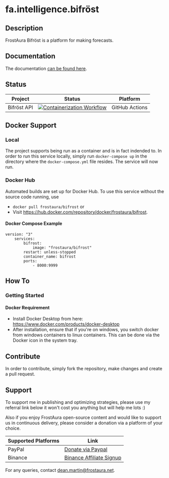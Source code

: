 # fa.intelligence.bifröst
## Description
FrostAura Bifröst is a platform for making forecasts.
## Documentation
The documentation [can be found here](https://fagh.github.io/fa.intelligence.bifrost/).
## Status
| Project | Status | Platform
| --- | --- | --- |
| Bifröst API | [![Containerization Workflow](https://github.com/faGH/fa.intelligence.bifrost/actions/workflows/containerization_workflow.yml/badge.svg)](https://github.com/faGH/fa.intelligence.bifrost/actions/workflows/containerization_workflow.yml) | GitHub Actions
## Docker Support
### Local
The project supports being run as a container and is in fact indended to. In order to run this service locally, simply run `docker-compose up` in the directory where the `docker-compose.yml` file resides. The service will now run.
### Docker Hub
Automated builds are set up for Docker Hub. To use this service without the source code running, use
- `docker pull frostaura/bifrost` or 
- Visit https://hub.docker.com/repository/docker/frostaura/bifrost.
#### Docker Compose Example
    version: "3"
        services:
            bifrost:
                image: "frostaura/bifrost"
            restart: unless-stopped
            container_name: bifrost
            ports:
                - 8000:9999

## How To
### Getting Started
#### Docker Requirement
- Install Docker Desktop from here: https://www.docker.com/products/docker-desktop
- After installation, ensure that if you're on windows, you switch docker from windows containers to linux containers. This can be done via the Docker icon in the system tray.

## Contribute
In order to contribute, simply fork the repository, make changes and create a pull request.

## Support
To support me in publishing and optimizing strategies, please use my referral link below it won't cost you anything but will help me lots :)

Also if you enjoy FrostAura open-source content and would like to support us in continuous delivery, please consider a donation via a platform of your choice.

| Supported Platforms | Link |
| ------------------- | ---- |
| PayPal | [Donate via Paypal](https://www.paypal.com/donate/?hosted_button_id=SVEXJC9HFBJ72) |
| Binance | [Binance Affiliate Signup](https://accounts.binance.com/en/register?ref=68898442) |

For any queries, contact dean.martin@frostaura.net.